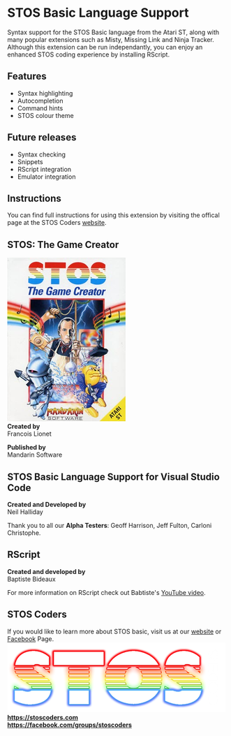 # STOS Basic Language Support
Syntax support for the STOS Basic language from the Atari ST, along with many popular extensions such as Misty, Missing Link and Ninja Tracker.  Although this extension can be run independantly, you can enjoy an enhanced STOS coding experience by installing RScript.
## Features
- Syntax highlighting
- Autocompletion
- Command hints
- STOS colour theme

## Future releases
- Syntax checking
- Snippets
- RScript integration
- Emulator integration

## Instructions
You can find full instructions for using this extension by visiting the offical page at the STOS Coders [website](https://stoscoders.com/?p=1743&preview=true).  
## STOS: The Game Creator
![Sample](./images/STOS.jpg)  
**Created by**  
Francois Lionet  

**Published by**  
Mandarin Software    

## STOS Basic Language Support for Visual Studio Code
**Created and Developed by**  
Neil Halliday  
  
Thank you to all our **Alpha Testers**: Geoff Harrison, Jeff Fulton, Carloni Christophe.  


## RScript
**Created and developed by**  
Baptiste Bideaux

For more information on RScript check out Babtiste's [YouTube video](https://www.youtube.com/watch?v=cO6hO3XNPW0).  

## STOS Coders
If you would like to learn more about STOS basic, visit us at our [website](https://stoscoders.com) or [Facebook](https://facebook.com/groups/stoscoders) Page.  
![Sample light](./images/STOSCoders-dark.png)  
**https://stoscoders.com**  
**https://facebook.com/groups/stoscoders**      